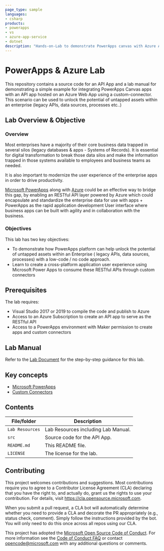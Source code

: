 ```yaml
---
page_type: sample
languages:
- csharp
products:
- powerapps
- vs
- azure-app-service
- dotnet
description: "Hands-on-Lab to demonstrate PowerApps canvas with Azure API Apps using a custom-connector"
---
```


# PowerApps & Azure Lab

<!-- 
Guidelines on README format: https://review.docs.microsoft.com/help/onboard/admin/samples/concepts/readme-template?branch=master

Guidance on onboarding samples to docs.microsoft.com/samples: https://review.docs.microsoft.com/help/onboard/admin/samples/process/onboarding?branch=master

Taxonomies for products and languages: https://review.docs.microsoft.com/new-hope/information-architecture/metadata/taxonomies?branch=master
-->
This repository contains a source code for an API App and a lab manual for demonstrating a simple example for integrating PowerApps Canvas apps with an API app hosted on an Azure Web App using a custom-connector. This scenario can be used to unlock the potential of untapped assets within an enterprise (legacy APIs, data sources, processes etc..)

## Lab Overview & Objective

### Overview

Most enterprises have a majority of their core business data trapped in several silos (legacy databases & apps - Systems of Records). It is essential for digital transformation to break those data silos and make the information trapped in those systems available to employees and business teams as needed.  

It is also important to modernize the user experience of the enterprise apps in order to drive productivity.  

[Microsoft PowerApps](https://docs.microsoft.com/en-us/powerapps/powerapps-overview) along with [Azure](https://docs.microsoft.com/en-us/azure/guides/developer/azure-developer-guide) could be an effective way to bridge this gap, by enabling an RESTful API layer powered by Azure which could encapsulate and standardize the enterprise data for use with apps + PowerApps as the rapid application development User interface where business apps can be built with agility and in collaboration with the business.

### Objectives

This lab has two key objectives:
- To demonstrate how PowerApps platform can help unlock the potential of untapped assets within an Enterprise ( legacy APIs, data sources, processes) with a low-code / no code approach.  
- Learn to create a cross-platform application user experience using Microsoft Power Apps to consume these RESTful APIs through custom connectors

## Prerequisites

The lab requires: 
- Visual Studio 2017 or 2019 to compile the code and publish to Azure
- Access to an Azure Subscription to create an API app to serve as the RESTful API
- Access to a PowerApps environment with Maker permission to create apps and custom connectors

## Lab Manual

Refer to the [Lab Document](https://github.com/microsoft/PowerApps-Azure-Lab/master/Lab%20Resources/Hands-on%20with%20PowerApps%20and%20Azure-Lab%20Document.pdf) for the step-by-step guidance for this lab.

## Key concepts

- [Microsoft PowerApps](https://docs.microsoft.com/en-us/powerapps/powerapps-overview)
- [Custom Connectors](https://docs.microsoft.com/en-us/connectors/custom-connectors/)

## Contents

| File/folder       | Description                                |
|-------------------|--------------------------------------------|
| `Lab Resources`   | Lab Resources including Lab Manual.        |
| `src`             | Source code for the API App.               |
| `README.md`       | This README file.                          |
| `LICENSE`         | The license for the lab.                |


## Contributing

This project welcomes contributions and suggestions.  Most contributions require you to agree to a
Contributor License Agreement (CLA) declaring that you have the right to, and actually do, grant us
the rights to use your contribution. For details, visit https://cla.opensource.microsoft.com.

When you submit a pull request, a CLA bot will automatically determine whether you need to provide
a CLA and decorate the PR appropriately (e.g., status check, comment). Simply follow the instructions
provided by the bot. You will only need to do this once across all repos using our CLA.

This project has adopted the [Microsoft Open Source Code of Conduct](https://opensource.microsoft.com/codeofconduct/).
For more information see the [Code of Conduct FAQ](https://opensource.microsoft.com/codeofconduct/faq/) or
contact [opencode@microsoft.com](mailto:opencode@microsoft.com) with any additional questions or comments.
